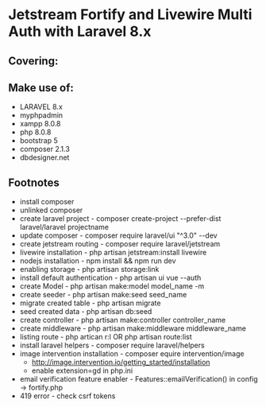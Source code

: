 # Jetstream Fortify and Livewire Multi Auth with Laravel 8.x

## Covering:


## Make use of:
- LARAVEL 8.x
- myphpadmin
- xampp 8.0.8
- php 8.0.8
- bootstrap 5
- composer 2.1.3
- dbdesigner.net

## Footnotes
* install composer
* unlinked composer
* create laravel project - composer create-project --prefer-dist laravel/laravel projectname
* update composer - composer require laravel/ui "^3.0" --dev
* create jetstream routing - composer require laravel/jetstream
* livewire installation - php artisan jetstream:install livewire
* nodejs installation - npm install && npm run dev
* enabling storage - php artisan storage:link
* install default authentication - php artisan ui vue --auth
* create Model - php artisan make:model model_name -m
* create seeder - php artisan make:seed seed_name
* migrate created table - php artisan migrate
* seed created data - php artisan db:seed
* create controller - php artisan make:controller controller_name
* create middleware - php artisan make:middleware middleware_name
* listing route - php artican r:l OR php artisan route:list
* install laravel helpers - composer require laravel/helpers
* image intervention installation - composer equire intervention/image
  - http://image.intervention.io/getting_started/installation
  - enable extension=gd in php.ini
* email verification feature enabler - Features::emailVerification() in config -> fortify.php
* 419 error - check csrf tokens

